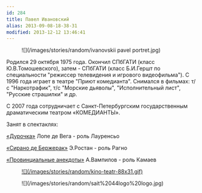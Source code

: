 ```yaml
---
id: 284
title: Павел Ивановский
alias: 2013-09-08-18-38-31
modified: 2013-12-12 13:46:41
---
```


<figure>
![](/images/stories/random/ivanovskii pavel portret.jpg)
</figure>

Родился 29 октября 1975 года. Окончил СПбГАТИ (класс Ю.В.Томошевского), затем - СПбГАТИ (класс Б.И.Гершт по специальности "режиссер телевидения и игрового видеофильма"). С 1996 года играет в театре "Приют комедианта". Снимался в фильмах: т/с "Наркотрафик", т/с "Морские дьяволы", "Исполнительный лист", "Русские страшилки" и др.

С 2007 года сотрудничает с Санкт-Петербургским государственным драматическим театром «КОМЕДИАНТЫ».

Занят в спектаклях:

<a href="44-dyrochka.html">«Дурочка»</a> Лопе де Вега - роль Лауренсьо

<a href="60-sirano-de-bergerak.html">«Сирано де Бержерак»</a> Э.Ростан - роль Рагно

<a href="71-anekdoti.html">«Провинциальные анекдоты»</a> А.Вампилов - роль Камаев

<figure><a href="http://www.kino-teatr.ru/kino/acter/m/ros/5926/bio/">
![](/images/stories/random/kino-teatr-88x31.gif)
</a></figure>

<figure>
![](/images/stories/random/sait%2044logo%20logo.jpg)
</figure>

